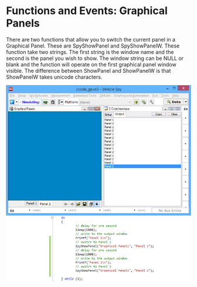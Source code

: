 # Functions and Events: Graphical Panels

There are two functions that allow you to switch the current panel in a Graphical Panel. These are SpyShowPanel and SpyShowPanelW. These function take two strings. The first string is the window name and the second is the panel you wish to show. The window string can be NULL or blank and the function will operate on the first graphical panel window visible. The difference between ShowPanel and ShowPanelW is that ShowPanelW takes unicode characters.

![Figure 1: The SpyShowPanels API allows you to change the graphical panel dynamically.](../../../../.gitbook/assets/showpanels.gif)
